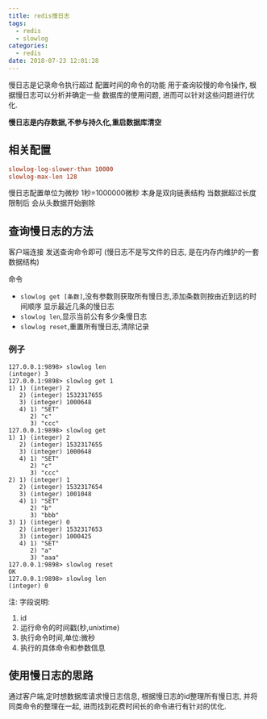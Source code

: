 ```yaml
---
title: redis慢日志
tags:
  - redis
  - slowlog
categories:
  - redis
date: 2018-07-23 12:01:28
---
```



慢日志是记录命令执行超过
配置时间的命令的功能
用于查询较慢的命令操作,
根据慢日志可以分析并确定一些
数据库的使用问题,
进而可以针对这些问题进行优化.

**慢日志是内存数据,不参与持久化,重启数据库清空**

<!-- more -->
## 相关配置

```conf
slowlog-log-slower-than 10000
slowlog-max-len 128
```

慢日志配置单位为微秒
1秒=1000000微秒
本身是双向链表结构
当数据超过长度限制后
会从头数据开始删除

## 查询慢日志的方法

客户端连接
发送查询命令即可
(慢日志不是写文件的日志,
是在内存内维护的一套数据结构)

命令

- `slowlog get [条数]`,没有参数则获取所有慢日志,添加条数则按由近到远的时间顺序
	显示最近几条的慢日志
- `slowlog len`,显示当前公有多少条慢日志
- `slowlog reset`,重置所有慢日志,清除记录

### 例子

```redis
127.0.0.1:9898> slowlog len
(integer) 3
127.0.0.1:9898> slowlog get 1
1) 1) (integer) 2
   2) (integer) 1532317655
   3) (integer) 1000648
   4) 1) "SET"
      2) "c"
      3) "ccc"
127.0.0.1:9898> slowlog get
1) 1) (integer) 2
   2) (integer) 1532317655
   3) (integer) 1000648
   4) 1) "SET"
      2) "c"
      3) "ccc"
2) 1) (integer) 1
   2) (integer) 1532317654
   3) (integer) 1001048
   4) 1) "SET"
      2) "b"
      3) "bbb"
3) 1) (integer) 0
   2) (integer) 1532317653
   3) (integer) 1000425
   4) 1) "SET"
      2) "a"
      3) "aaa"
127.0.0.1:9898> slowlog reset
OK
127.0.0.1:9898> slowlog len
(integer) 0

```

注:
字段说明:
1. id
2. 运行命令的时间戳(秒,unixtime)
3. 执行命令时间,单位:微秒
4. 执行的具体命令和参数信息

## 使用慢日志的思路

通过客户端,定时想数据库请求慢日志信息,
根据慢日志的id整理所有慢日志,
并将同类命令的整理在一起,
进而找到花费时间长的命令进行有针对的优化.

